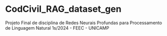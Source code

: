 # CodCivil_RAG_dataset_gen
Projeto Final de disciplina de Redes Neurais Profundas para Processamento de Linguagem Natural 1s/2024 - FEEC - UNICAMP
